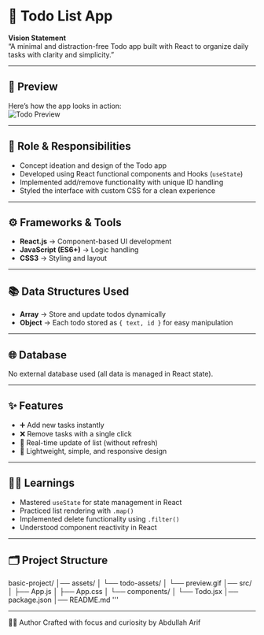 # 📝 Todo List App

**Vision Statement**  
“A minimal and distraction-free Todo app built with React to organize daily tasks with clarity and simplicity.”

---

## 🎥 Preview
Here’s how the app looks in action:  
![Todo Preview](assets/todo-assets/preview.gif)

---

## 🎯 Role & Responsibilities
- Concept ideation and design of the Todo app  
- Developed using React functional components and Hooks (`useState`)  
- Implemented add/remove functionality with unique ID handling  
- Styled the interface with custom CSS for a clean experience  

---

## ⚙️ Frameworks & Tools
- **React.js** → Component-based UI development  
- **JavaScript (ES6+)** → Logic handling  
- **CSS3** → Styling and layout  

---

## 📚 Data Structures Used
- **Array** → Store and update todos dynamically  
- **Object** → Each todo stored as `{ text, id }` for easy manipulation  

---

## 🌐 Database
No external database used (all data is managed in React state).  

---

## ✨ Features
- ➕ Add new tasks instantly  
- ❌ Remove tasks with a single click  
- 🔄 Real-time update of list (without refresh)  
- 🎨 Lightweight, simple, and responsive design  

---

## 🧑‍🎓 Learnings
- Mastered `useState` for state management in React  
- Practiced list rendering with `.map()`  
- Implemented delete functionality using `.filter()`  
- Understood component reactivity in React  

---

## 🗂️ Project Structure
basic-project/
│── assets/
│ └── todo-assets/
│ └── preview.gif
│── src/
│ ├── App.js
│ ├── App.css
│ └── components/
│ └── Todo.jsx
│── package.json
│── README.md
\'\'\'

---

👨‍💻 Author
Crafted with focus and curiosity by Abdullah Arif